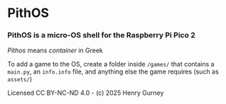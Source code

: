 # PithOS

### PithOS is a micro-OS shell for the Raspberry Pi Pico 2

_Pithos_ means _container_ in Greek

To add a game to the OS, create a folder inside `/games/` that contains a `main.py`, an `info.info` file, and anything else the game requires (such as `assets/`)

Licensed CC BY-NC-ND 4.0 - (c) 2025 Henry Gurney
